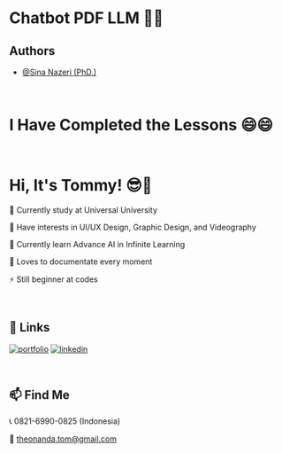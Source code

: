 # Chatbot PDF LLM 🚀🚀


## Authors

- [@Sina Nazeri (PhD.)](https://www.linkedin.com/in/sina-nazeri/)
<br>


# I Have Completed the Lessons 😄😄
<br>

# Hi, It's Tommy! 😎👋
🎒 Currently study at Universal University

👀 Have interests in UI/UX Design, Graphic Design, and Videography 

🤖 Currently learn Advance AI in Infinite Learning 

🎥 Loves to documentate every moment

⚡️ Still beginner at codes 

<br>

## 🔗 Links
[![portfolio](https://img.shields.io/badge/my_portfolio-000?style=for-the-badge&logo=ko-fi&logoColor=white)](https://drive.google.com/drive/folders/1B7tlq-6YtxylKZJwyxKfDAK60J9RgnWA?usp=drive_link)
[![linkedin](https://img.shields.io/badge/linkedin-0A66C2?style=for-the-badge&logo=linkedin&logoColor=white)](https://www.linkedin.com/in/tommy-theonanda-7850531b8/)

<br>

## 📫 Find Me
📞 0821-6990-0825 (Indonesia)

📧 theonanda.tom@gmail.com












